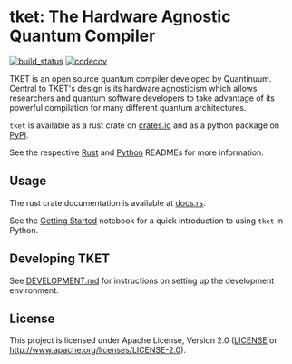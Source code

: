 # tket: The Hardware Agnostic Quantum Compiler

[![build_status][]](https://github.com/CQCL/tket2/actions)
[![codecov][]](https://codecov.io/gh/CQCL/tket2)

TKET is an open source quantum compiler developed by Quantinuum. Central to
TKET's design is its hardware agnosticism which allows researchers and quantum
software developers to take advantage of its powerful compilation for many
different quantum architectures.

`tket` is available as a rust crate on [crates.io](https://crates.io/crates/tket) and as
a python package on [PyPI](https://pypi.org/project/tket/).

See the respective
[Rust](https://github.com/CQCL/tket2/blob/main/tket) and
[Python](https://github.com/CQCL/tket2/blob/main/tket-py) READMEs for
more information.

## Usage

The rust crate documentation is available at [docs.rs](https://docs.rs/tket).

See the [Getting Started][getting-started] notebook for a quick introduction to using `tket` in Python.

  [getting-started]: https://github.com/CQCL/tket2/blob/main/tket-py/examples/1-Getting-Started.ipynb

## Developing TKET

See [DEVELOPMENT.md][] for instructions on setting up the development environment.

## License

This project is licensed under Apache License, Version 2.0 ([LICENSE][] or http://www.apache.org/licenses/LICENSE-2.0).

  [build_status]: https://github.com/CQCL/tket2/actions/workflows/ci.yml/badge.svg
  [codecov]: https://img.shields.io/codecov/c/gh/CQCL/tket2?logo=codecov
  [LICENSE]: https://github.com/CQCL/tket2/blob/main/LICENCE
  [DEVELOPMENT.md]: https://github.com/CQCL/tket2/blob/main/DEVELOPMENT.md
